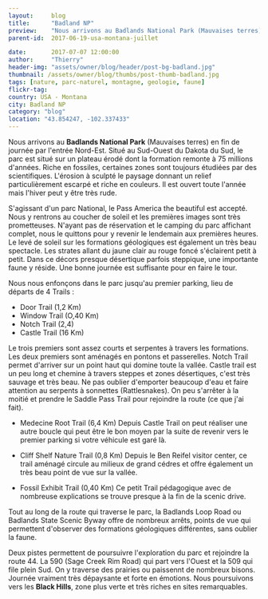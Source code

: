 ```yaml
---
layout:     blog
title:      "Badland NP"
preview:    "Nous arrivons au Badlands National Park (Mauvaises terres) en fin de journée par l'entrée Nord-Est. Situé au Sud-Ouest du Dakota du Sud, le parc est... "
parent-id:  2017-06-19-usa-montana-juillet

date:       2017-07-07 12:00:00
author:     "Thierry"
header-img: "assets/owner/blog/header/post-bg-badland.jpg"
thumbnail: /assets/owner/blog/thumbs/post-thumb-badland.jpg
tags: [nature, parc-naturel, montagne, geologie, faune]
flickr-tag: 
country: USA - Montana
city: Badland NP
category: "blog"
location: "43.854247, -102.337433"
---
```


Nous arrivons au **Badlands National Park** (Mauvaises terres) en fin de journée par l'entrée Nord-Est. Situé au Sud-Ouest du Dakota du Sud, le parc est situé sur un plateau érodé dont la formation remonte à 75 millions d'années. Riche en fossiles, certaines zones sont toujours étudiées par des scientifiques. L'érosion à sculpté le paysage donnant un relief particulièrement escarpé et riche en couleurs. Il est ouvert toute l'année mais l'hiver peut y être très rude.

S'agissant d'un parc National, le Pass America the beautiful est accepté. Nous y rentrons au coucher de soleil et les premières images sont très prometteuses. N'ayant pas de réservation et le camping du parc affichant complet, nous le quittons pour y revenir le lendemain aux premières heures. Le levé de soleil sur les formations géologiques est également un très beau spectacle. Les strates allant du jaune clair au rouge foncé s'éclairent petit à petit. Dans ce décors presque désertique parfois steppique, une importante faune y réside. Une bonne journée est suffisante pour en faire le tour.

Nous nous enfonçons dans le parc jusqu'au premier parking, lieu de départs de 4 Trails : 
* Door Trail (1,2 Km)
* Window Trail (O,40 Km)
* Notch Trail (2,4)
* Castle Trail (16 Km)

Le trois premiers sont assez courts et serpentes à travers les formations. Les deux premiers sont aménagés en pontons et passerelles. Notch Trail permet d'arriver sur un point haut qui domine toute la vallée. Castle trail est un peu long et chemine à travers steppes et zones désertiques, c'est très sauvage et très beau. Ne pas oublier d'emporter beaucoup d'eau et faire attention au serpents à sonnettes (Rattlesnakes). On peu s'arrêter à la moitié et prendre le Saddle Pass Trail pour rejoindre la route (ce que j'ai fait).

* Medecine Root Trail (6,4 Km)
Depuis Castle Trail on peut réaliser une autre boucle qui peut être le bon moyen par la suite de revenir vers le premier parking si votre véhicule est garé là.

* Cliff Shelf Nature Trail (0,8 Km)
Depuis le Ben Reifel visitor center, ce trail aménagé circule au milieux de grand cédres et offre également un très beau point de vue sur la vallée.

* Fossil Exhibit Trail (0,40 Km)
Ce petit Trail pédagogique avec de nombreuse explications se trouve presque à la fin de la scenic drive.

Tout au long de la route qui traverse le parc, la Badlands Loop Road ou Badlands State Scenic Byway offre de nombreux arrêts, points de vue qui permettent d'observer des formations géologiques différentes, sans oublier la faune.

Deux pistes permettent de poursuivre l'exploration du parc et rejoindre la route 44. La 590 (Sage Creek Rim Road) qui part vers l'Ouest et la 509 qui file plein Sud. On y traverse des prairies ou paissennt de nombreux bisons. Journée vraiment très dépaysante et forte en émotions. Nous poursuivons vers les **Black Hills**, zone plus verte et très riches en sites remarquables.

